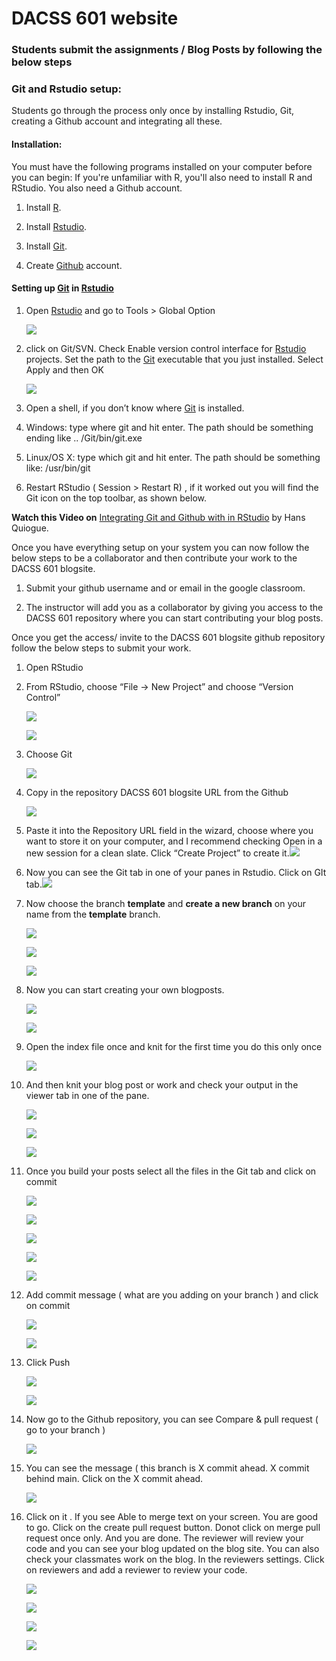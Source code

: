 # DACSS 601 website

### Students submit the assignments / Blog Posts by following the below steps

### Git and Rstudio setup:

Students go through the process only once by installing Rstudio, Git, creating a Github account and integrating all these.

#### **Installation:**

You must have the following programs installed on your computer before you can begin: If you're unfamiliar with R, you'll also need to install R and RStudio. You also need a Github account.

1.  Install [R](https://cloud.r-project.org/).

2.  Install [Rstudio](https://www.rstudio.com/products/rstudio/#Desktop).

3.  Install [Git](https://git-scm.com/downloads).

4.  Create [Github](https://github.com/) account.

#### **Setting up [Git](https://git-scm.com/downloads) in [Rstudio](https://www.rstudio.com/products/rstudio/#Desktop)**

1.  Open [Rstudio](https://www.rstudio.com/products/rstudio/#Desktop) and go to Tools \> Global Option

    ![](images/Screenshot%20(57).png)

2.  click on Git/SVN. Check Enable version control interface for [Rstudio](https://www.rstudio.com/products/rstudio/#Desktop) projects. Set the path to the [Git](https://git-scm.com/downloads) executable that you just installed. Select Apply and then OK

    ![](Images/Screenshot%20(58).png)

3.  Open a shell, if you don’t know where [Git](https://git-scm.com/downloads) is installed.

4.  Windows: type where git and hit enter. The path should be something ending like .. /Git/bin/git.exe

5.  Linux/OS X: type which git and hit enter. The path should be something like: /usr/bin/git

6.  Restart RStudio ( Session \> Restart R) , if it worked out you will find the Git icon on the top toolbar, as shown below.

**Watch this Video on** [Integrating Git and Github with in RStudio](https://www.youtube.com/watch?v=pqWiwcfFz28&list=PL6fG9co6nK8ebkhWSS11z9MWKzRdoqzoTs) by Hans Quiogue.

Once you have everything setup on your system you can now follow the below steps to be a collaborator and then contribute your work to the DACSS 601 blogsite.

1.  Submit your github username and or email in the google classroom.

2.  The instructor will add you as a collaborator by giving you access to the DACSS 601 repository where you can start contributing your blog posts.

Once you get the access/ invite to the DACSS 601 blogsite github repository follow the below steps to submit your work.

1.  Open RStudio

2.  From RStudio, choose “File -\> New Project” and choose “Version Control”

    ![](images/Screenshot%20(60).png)

    ![](images/Screenshot%20(61).png)

3.  Choose Git

    ![](images/Screenshot%20(62).png)

4.  Copy in the repository DACSS 601 blogsite URL from the Github

    ![](images/Screenshot%20(104).png)

5.  Paste it into the Repository URL field in the wizard, choose where you want to store it on your computer, and I recommend checking Open in a new session for a clean slate. Click “Create Project” to create it.![](images/Screenshot%20(63).png)

6.  Now you can see the Git tab in one of your panes in Rstudio. Click on GIt tab.![](images/Screenshot%20(64).png)

7.  Now choose the branch **template** and **create a new branch** on your name from the **template** branch.

    ![](images/Screenshot%20(66).png)

    ![](images/Screenshot%20(67).png)

    ![](images/Screenshot%20(73)-02.png)

8.  Now you can start creating your own blogposts.

    ![](images/Screenshot%20(105).png)

    ![](images/Screenshot%20(106).png)

9.  Open the index file once and knit for the first time you do this only once

    ![](images/Screenshot%20(68)-01.png)

10. And then knit your blog post or work and check your output in the viewer tab in one of the pane. 

    ![](images/Screenshot%20(70).png)

    ![](images/Screenshot%20(71).png)

    ![](images/Screenshot%20(72).png)

11. Once you build your posts select all the files in the Git tab and click on commit

    ![](images/Screenshot%20(82).png)

    ![](images/Screenshot%20(84).png)

    ![](images/Screenshot%20(86).png)

    ![](images/Screenshot%20(87).png)

    ![](images/Screenshot%20(90).png)

12. Add commit message ( what are you adding on your branch ) and click on commit

    ![](images/Screenshot%20(91).png)

    ![](images/Screenshot%20(92).png)

13. Click Push

    ![](images/Screenshot%20(93).png)

    ![](images/Screenshot%20(94).png)

14. Now go to the Github repository, you can see Compare & pull request ( go to your branch )

    ![](images/Screenshot%20(80).png)

15. You can see the message ( this branch is X commit ahead. X commit behind main. Click on the X commit ahead.

    ![](images/Screenshot%20(81).png)

16. Click on it . If you see Able to merge text on your screen. You are good to go. Click on the create pull request button. Donot click on merge pull request once only. And you are done. The reviewer will review your code and you can see your blog updated on the blog site. You can also check your classmates work on the blog. In the reviewers settings. Click on reviewers and add a reviewer to review your code.

    ![](images/Screenshot%20(98).png)

    ![](images/Screenshot%20(99).png)

    ![](images/Screenshot%20(100).png)

    ![](images/Screenshot%20(101).png)
